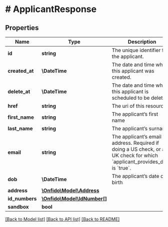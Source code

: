 # # ApplicantResponse

## Properties

Name | Type | Description | Notes
------------ | ------------- | ------------- | -------------
**id** | **string** | The unique identifier for the applicant. | [optional]
**created_at** | **\DateTime** | The date and time when this applicant was created. | [optional]
**delete_at** | **\DateTime** | The date and time when this applicant is scheduled to be deleted. | [optional]
**href** | **string** | The uri of this resource. | [optional]
**first_name** | **string** | The applicant’s first name | [optional]
**last_name** | **string** | The applicant’s surname | [optional]
**email** | **string** | The applicant’s email address. Required if doing a US check, or a UK check for which &#x60;applicant_provides_data&#x60; is &#x60;true&#x60;. | [optional]
**dob** | **\DateTime** | The applicant’s date of birth | [optional]
**address** | [**\Onfido\Model\Address**](Address.md) |  | [optional]
**id_numbers** | [**\Onfido\Model\IdNumber[]**](IdNumber.md) |  | [optional]
**sandbox** | **bool** |  | [optional]

[[Back to Model list]](../../README.md#models) [[Back to API list]](../../README.md#endpoints) [[Back to README]](../../README.md)
